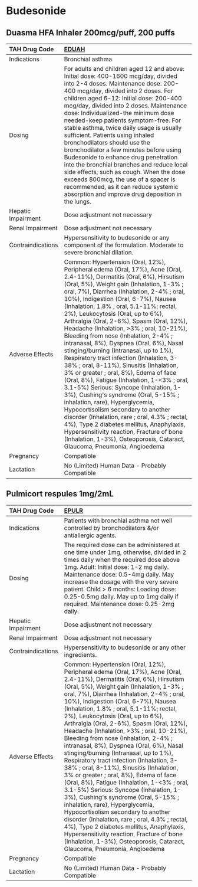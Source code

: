 # Budesonide

## Duasma HFA Inhaler 200mcg/puff, 200 puffs

| TAH Drug Code      | [EDUAH](https://www.tahsda.org.tw/drugs/hissearch.php?drug_code=EDUAH)                                                                                                                                                                                                                                                                                                                                                                                                                                                                                                                                                                                                                                                                                                                                                                                                                                                                                                                                                                                                                                             |
|:-------------------|:-------------------------------------------------------------------------------------------------------------------------------------------------------------------------------------------------------------------------------------------------------------------------------------------------------------------------------------------------------------------------------------------------------------------------------------------------------------------------------------------------------------------------------------------------------------------------------------------------------------------------------------------------------------------------------------------------------------------------------------------------------------------------------------------------------------------------------------------------------------------------------------------------------------------------------------------------------------------------------------------------------------------------------------------------------------------------------------------------------------------|
| Indications        | Bronchial asthma                                                                                                                                                                                                                                                                                                                                                                                                                                                                                                                                                                                                                                                                                                                                                                                                                                                                                                                                                                                                                                                                                                   |
| Dosing             | For adults and children aged 12 and above: Initial dose: 400-1600 mcg/day, divided into 2-4 doses. Maintenance dose: 200-400 mcg/day, divided into 2 doses. For children aged 6-12: Initial dose: 200-400 mcg/day, divided into 2 doses. Maintenance dose: Individualized-the minimum dose needed-keep patients symptom-free. For stable asthma, twice daily usage is usually sufficient. Patients using inhaled bronchodilators should use the bronchodilator a few minutes before using Budesonide to enhance drug penetration into the bronchial branches and reduce local side effects, such as cough. When the dose exceeds 800mcg, the use of a spacer is recommended, as it can reduce systemic absorption and improve drug deposition in the lungs.                                                                                                                                                                                                                                                                                                                                                        |
| Hepatic Impairment | Dose adjustment not necessary                                                                                                                                                                                                                                                                                                                                                                                                                                                                                                                                                                                                                                                                                                                                                                                                                                                                                                                                                                                                                                                                                      |
| Renal Impairment   | Dose adjustment not necessary                                                                                                                                                                                                                                                                                                                                                                                                                                                                                                                                                                                                                                                                                                                                                                                                                                                                                                                                                                                                                                                                                      |
| Contraindications  | Hypersensitivity to budesonide or any component of the formulation. Moderate to severe bronchial dilation.                                                                                                                                                                                                                                                                                                                                                                                                                                                                                                                                                                                                                                                                                                                                                                                                                                                                                                                                                                                                         |
| Adverse Effects    | Common: Hypertension (Oral, 12%), Peripheral edema (Oral, 17%), Acne (Oral, 2.4-11%), Dermatitis (Oral, 6%), Hirsutism (Oral, 5%), Weight gain (Inhalation, 1-3% ; oral, 7%), Diarrhea (Inhalation, 2-4% ; oral, 10%), Indigestion (Oral, 6-7%), Nausea (Inhalation, 1.8% ; oral, 5.1-11%; rectal, 2%), Leukocytosis (Oral, up to 6%), Arthralgia (Oral, 2-6%), Spasm (Oral, 12%), Headache (Inhalation, >3% ; oral, 10-21%), Bleeding from nose (Inhalation, 2-4% ; intranasal, 8%), Dyspnea (Oral, 6%), Nasal stinging/burning (Intranasal, up to 1%), Respiratory tract infection (Inhalation, 3-38% ; oral, 8-11%), Sinusitis (Inhalation, 3% or greater ; oral, 8%), Edema of face (Oral, 8%), Fatigue (Inhalation, 1-<3% ; oral, 3.1-5%) Serious: Syncope (Inhalation, 1-3%), Cushing's syndrome (Oral, 5-15% ; inhalation, rare), Hyperglycemia, Hypocortisolism secondary to another disorder (Inhalation, rare ; oral, 4.3% ; rectal, 4%), Type 2 diabetes mellitus, Anaphylaxis, Hypersensitivity reaction, Fracture of bone (Inhalation, 1-3%), Osteoporosis, Cataract, Glaucoma, Pneumonia, Angioedema |
| Pregnancy          | Compatible                                                                                                                                                                                                                                                                                                                                                                                                                                                                                                                                                                                                                                                                                                                                                                                                                                                                                                                                                                                                                                                                                                         |
| Lactation          | No (Limited) Human Data - Probably Compatible                                                                                                                                                                                                                                                                                                                                                                                                                                                                                                                                                                                                                                                                                                                                                                                                                                                                                                                                                                                                                                                                      |

## Pulmicort respules 1mg/2mL

| TAH Drug Code      | [EPULR](https://www.tahsda.org.tw/drugs/hissearch.php?drug_code=EPULR)                                                                                                                                                                                                                                                                                                                                                                                                                                                                                                                                                                                                                                                                                                                                                                                                                                                                                                                                                                                                                                             |
|:-------------------|:-------------------------------------------------------------------------------------------------------------------------------------------------------------------------------------------------------------------------------------------------------------------------------------------------------------------------------------------------------------------------------------------------------------------------------------------------------------------------------------------------------------------------------------------------------------------------------------------------------------------------------------------------------------------------------------------------------------------------------------------------------------------------------------------------------------------------------------------------------------------------------------------------------------------------------------------------------------------------------------------------------------------------------------------------------------------------------------------------------------------|
| Indications        | Patients with bronchial asthma not well controlled by bronchodilators &/or antiallergic agents.                                                                                                                                                                                                                                                                                                                                                                                                                                                                                                                                                                                                                                                                                                                                                                                                                                                                                                                                                                                                                    |
| Dosing             | The required dose can be administered at one time under 1mg, otherwise, divided in 2 times daily when the required dose above 1mg. Adult: Initial dose: 1-2 mg daily. Maintenance dose: 0.5-4mg daily. May increase the dosage with the very severe patient. Child > 6 months: Loading dose: 0.25-0.5mg daily. May up to 1mg daily if required. Maintenance dose: 0.25-2mg daily.                                                                                                                                                                                                                                                                                                                                                                                                                                                                                                                                                                                                                                                                                                                                  |
| Hepatic Impairment | Dose adjustment not necessary                                                                                                                                                                                                                                                                                                                                                                                                                                                                                                                                                                                                                                                                                                                                                                                                                                                                                                                                                                                                                                                                                      |
| Renal Impairment   | Dose adjustment not necessary                                                                                                                                                                                                                                                                                                                                                                                                                                                                                                                                                                                                                                                                                                                                                                                                                                                                                                                                                                                                                                                                                      |
| Contraindications  | Hypersensitivity to budesonide or any other ingredients.                                                                                                                                                                                                                                                                                                                                                                                                                                                                                                                                                                                                                                                                                                                                                                                                                                                                                                                                                                                                                                                           |
| Adverse Effects    | Common: Hypertension (Oral, 12%), Peripheral edema (Oral, 17%), Acne (Oral, 2.4-11%), Dermatitis (Oral, 6%), Hirsutism (Oral, 5%), Weight gain (Inhalation, 1-3% ; oral, 7%), Diarrhea (Inhalation, 2-4% ; oral, 10%), Indigestion (Oral, 6-7%), Nausea (Inhalation, 1.8% ; oral, 5.1-11%; rectal, 2%), Leukocytosis (Oral, up to 6%), Arthralgia (Oral, 2-6%), Spasm (Oral, 12%), Headache (Inhalation, >3% ; oral, 10-21%), Bleeding from nose (Inhalation, 2-4% ; intranasal, 8%), Dyspnea (Oral, 6%), Nasal stinging/burning (Intranasal, up to 1%), Respiratory tract infection (Inhalation, 3-38% ; oral, 8-11%), Sinusitis (Inhalation, 3% or greater ; oral, 8%), Edema of face (Oral, 8%), Fatigue (Inhalation, 1-<3% ; oral, 3.1-5%) Serious: Syncope (Inhalation, 1-3%), Cushing's syndrome (Oral, 5-15% ; inhalation, rare), Hyperglycemia, Hypocortisolism secondary to another disorder (Inhalation, rare ; oral, 4.3% ; rectal, 4%), Type 2 diabetes mellitus, Anaphylaxis, Hypersensitivity reaction, Fracture of bone (Inhalation, 1-3%), Osteoporosis, Cataract, Glaucoma, Pneumonia, Angioedema |
| Pregnancy          | Compatible                                                                                                                                                                                                                                                                                                                                                                                                                                                                                                                                                                                                                                                                                                                                                                                                                                                                                                                                                                                                                                                                                                         |
| Lactation          | No (Limited) Human Data - Probably Compatible                                                                                                                                                                                                                                                                                                                                                                                                                                                                                                                                                                                                                                                                                                                                                                                                                                                                                                                                                                                                                                                                      |

